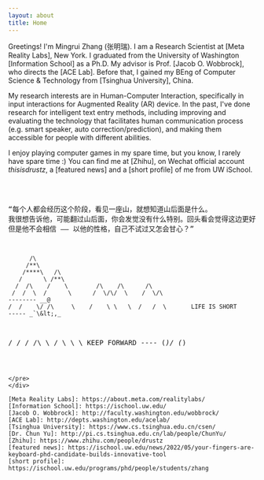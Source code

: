```yaml
---
layout: about
title: Home
---
```


Greetings! I'm Mingrui Zhang (张明瑞). I am a Research Scientist at [Meta Reality Labs], New York. I  graduated from the University of Washington [Information School] as a Ph.D. My advisor is Prof. [Jacob O. Wobbrock], who directs the [ACE Lab]. Before that, I gained my BEng of Computer Science & Technology from [Tsinghua University], China. 

My research interests are in Human-Computer Interaction, specifically in input interactions for Augmented Reality (AR) device. In the past, I've done research for intelligent text entry methods, including improving and evaluating the technology that facilitates human communication process (e.g. smart speaker, auto correction/prediction), and making them accessible for people with different abilities.

I enjoy playing computer games in my spare time, but you know, I rarely have spare time :) You can find me at [Zhihu], on Wechat official account <i>thisisdrustz</i>, a [featured news] and a [short profile] of me from UW iSchool.
<br><br>
<head>
    <link href="assets/css/drcustom.css" rel="stylesheet" type="text/css">
</head>
<div class="ascii-div">
<pre class="ascii">

“每个人都会经历这个阶段，看见一座山，就想知道山后面是什么。
我很想告诉他，可能翻过山后面，你会发觉没有什么特别。回头看会觉得这边更好。
但是他不会相信 —— 
以他的性格，自己不试过又怎会甘心？”


          /\
         /**\
        /****\   /\
       /      \ /**\
      /  /\    /    \        /\    /\      /\
     /  /  \  /      \      /  \/\/  \    /  \/\                           -------- __@
    /  /    \/ /\     \    /    \ \   \  /   /  \       LIFE IS SHORT      ----- _`\&lt;,_
   /  /      \/  \/\   \  /      \     \         \      KEEP FORWARD         ---- (*)/ (*)
~~~~~~~~~~~~~~~~~~~~~~~~~~~~~~~~~~~~~~~~~~~~~~~~~~~~~~~~~~~~~~~~~~~~~~~~~~~~~~~~~~~~~~~~~~~~~~~~

</pre>
</div>

[Meta Reality Labs]: https://about.meta.com/realitylabs/
[Information School]: https://ischool.uw.edu/
[Jacob O. Wobbrock]: http://faculty.washington.edu/wobbrock/
[ACE Lab]: http://depts.washington.edu/acelab/
[Tsinghua University]: https://www.cs.tsinghua.edu.cn/csen/
[Dr. Chun Yu]: http://pi.cs.tsinghua.edu.cn/lab/people/ChunYu/
[Zhihu]: https://www.zhihu.com/people/drustz
[featured news]: https://ischool.uw.edu/news/2022/05/your-fingers-are-keyboard-phd-candidate-builds-innovative-tool
[short profile]: https://ischool.uw.edu/programs/phd/people/students/zhang